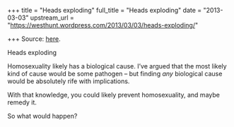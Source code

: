 +++
title = "Heads exploding"
full_title = "Heads exploding"
date = "2013-03-03"
upstream_url = "https://westhunt.wordpress.com/2013/03/03/heads-exploding/"

+++
Source: [here](https://westhunt.wordpress.com/2013/03/03/heads-exploding/).

Heads exploding

Homosexuality likely has a biological cause. I’ve argued that the most
likely kind of cause would be some pathogen – but finding *any*
biological cause would be absolutely rife with implications.

With that knowledge, you could likely prevent homosexuality, and maybe
remedy it.

So what would happen?

